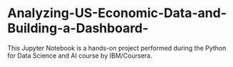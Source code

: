 # Analyzing-US-Economic-Data-and-Building-a-Dashboard-
This Jupyter Notebook is a hands-on project performed during the Python for Data Science and AI course by IBM/Coursera.
